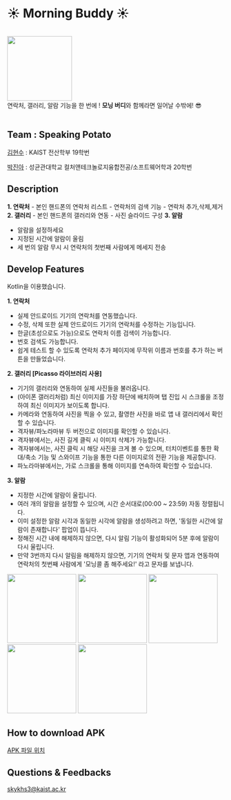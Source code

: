 # ☀️ Morning Buddy ☀️


</br>
<img src="https://github.com/2023-MadCamp-HJ/project1/assets/80195979/81a13a02-3d23-44f9-b5d5-e04cd3118d71" width="150" height="auto">
</br>
연락처, 갤러리, 알람 기능을 한 번에 !
<b>모닝 버디</b>와 함께라면 일어날 수밖에! 😎
</br>
</br>

## Team : Speaking Potato
[김현수](https://github.com/leejy12) : KAIST 전산학부 19학번 

[박진아](https://github.com/pja9362) : 성균관대학교 컬처앤테크놀로지융합전공/소프트웨어학과 20학번

## Description
<b>1. 연락처</b>
    - 본인 핸드폰의 연락처 리스트
    - 연락처의 검색 기능
    - 연락처 추가,삭제,제거
<b>2. 갤러리</b>
    - 본인 핸드폰의 갤러리와 연동
    - 사진 슬라이드 구성
<b>3. 알람</b>
   - 알람을 설정하세요
   - 지정된 시간에 알람이 울림
   - 세 번의 알람 무시 시 연락처의 첫번째 사람에게 메세지 전송


## Develop Features
Kotlin을 이용했습니다.

<b>1. 연락처</b>
   - 실제 안드로이드 기기의 연락처를 연동했습니다.
   - 수정, 삭제 또한 실제 안드로이드 기기의 연락처를 수정하는 기능입니다.
   - 한글(초성으로도 가능)으로도 연락처 이름 검색이 가능합니다.
   - 번호 검색도 가능합니다.
   - 쉽게 테스트 할 수 있도록 연락처 추가 페이지에 무작위 이름과 번호를 추가 하는 버튼을 만들었습니다.


<b>2. 갤러리 [Picasso 라이브러리 사용]</b>
   - 기기의 갤러리와 연동하여 실제 사진들을 불러옵니다.
   - (아이폰 갤러리처럼) 최신 이미지를 가장 하단에 배치하며 탭 진입 시 스크롤을 조정하여 최신 이미지가 보이도록 합니다.
   - 카메라와 연동하여 사진을 찍을 수 있고, 촬영한 사진을 바로 앱 내 갤러리에서 확인할 수 있습니다.
   - 격자뷰/파노라마뷰 두 버전으로 이미지를 확인할 수 있습니다.
   - 격자뷰에서는, 사진 길게 클릭 시 이미지 삭제가 가능합니다.
   - 격자뷰에서는, 사진 클릭 시 해당 사진을 크게 볼 수 있으며, 터치이벤트를 통한 확대/축소 기능 및 스와이프 기능을 통한 다른 이미지로의 전환 기능을 제공합니다.
   - 파노라마뷰에서는, 가로 스크롤을 통해 이미지를 연속하여 확인할 수 있습니다.


<b>3. 알람</b>
   - 지정한 시간에 알람이 울립니다.
   - 여러 개의 알람을 설정할 수 있으며, 시간 순서대로(00:00 ~ 23:59) 자동 정렬됩니다.
   - 이미 설정한 알람 시각과 동일한 시각에 알람을 생성하려고 하면, '동일한 시간에 알람이 존재합니다' 팝업이 뜹니다.
   - 정해진 시간 내에 해제하지 않으면, 다시 알림 기능이 활성화되어 5분 후에 알람이 다시 울립니다.
   - 만약 3번까지 다시 알림을 해제하지 않으면, 기기의 연락처 및 문자 앱과 연동하여 연락처의 첫번째 사람에게 '모닝콜 좀 해주세요!' 라고 문자를 보냅니다.
  

<img src="https://github.com/2023-MadCamp-HJ/project1/assets/80195979/b63fc757-060e-4e96-8ecf-8c2f7f4343b7" width="160" height="auto">

<img src="https://github.com/2023-MadCamp-HJ/project1/assets/80195979/d38e489d-63f6-4930-a5ed-a6048dee4bd0" width="160" height="auto">
<img src="https://github.com/2023-MadCamp-HJ/project1/assets/80195979/5e172dfe-f679-4467-b09f-ed0404cc7968" width="160" height="auto">


<img src="https://github.com/2023-MadCamp-HJ/project1/assets/80195979/da0a84dd-254d-492b-aa20-877103c25c5a" width="160" height="auto">
<img src="https://github.com/2023-MadCamp-HJ/project1/assets/80195979/70feb79d-4bd7-45ec-8f16-81cdac7605bb" width="160" height="auto">


## How to download APK
[APK 파일 위치](https://github.com/2023-MadCamp-HJ/project1/blob/main/app/release/app-release.apk)

## Questions & Feedbacks
skykhs3@kaist.ac.kr

